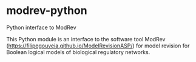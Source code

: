# modrev-python
Python interface to ModRev


This Python module is an interface to the software tool ModRev (https://filipegouveia.github.io/ModelRevisionASP/) for model revision for Boolean logical models of biological regulatory networks.
